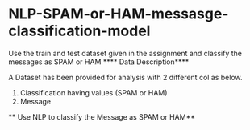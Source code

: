 # NLP-SPAM-or-HAM-messasge-classification-model
Use the train and test dataset given in the assignment and classify the messages as SPAM or HAM
**** Data Description****

A Dataset has been provided for analysis with 2 different col as below.
1. Classification having values (SPAM or HAM)
2. Message 

** Use NLP to classify the Message as SPAM or HAM**
